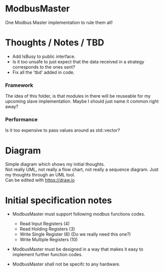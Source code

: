 # ModbusMaster
One Modbus Master implementation to rule them all!  

# Thoughts / Notes / TBD  
* Add IsBusy to public interface.  
* Is it too unsafe to just expect that the data received in a strategy corresponds to the ones sent?
* Fix all the 'tbd' added in code.  

### Framework
The idea of this folder, is that modules in there will be reuseable for my upcoming slave implementation.
Maybe I should just name it common right away?

### Performance
Is it too expensive to pass values around as std::vector?

# Diagram
Simple diagram which shows my initial thoughts.  
Not really UML, not really a flow chart, not really a sequence diagram.  Just my thoughts through an UML tool.  
Can be edited with https://draw.io

# Initial specification notes
* ModbusMaster must support following modbus functions codes.
  * Read Input Registers (4)
  * Read Holding Registers (3)
  * Write Single Register (6) (Do we really need this one?)
  * Write Multiple Registers (10)

* ModbusMaster must be designed in a way that makes it easy to implement further function codes.

* ModbusMaster shall not be specifc to any hardware.
